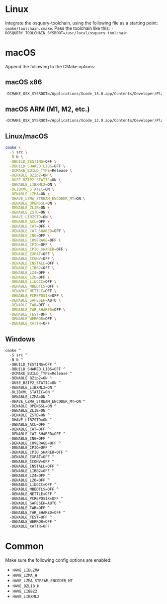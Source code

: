 # Linux

Integrate the osquery-toolchain, using the following file as a starting point: `cmake/toolchain.cmake`. Pass the toolchain like this: `-DOSQUERY_TOOLCHAIN_SYSROOT=/usr/local/osquery-toolchain`

# macOS

Append the following to the CMake options:

## macOS x86

```bash
-DCMAKE_OSX_SYSROOT=/Applications/Xcode_13.0.app/Contents/Developer/Platforms/MacOSX.platform/Developer/SDKs/MacOSX11.3.sdk -DCMAKE_OSX_DEPLOYMENT_TARGET=10.14 -DCMAKE_OSX_ARCHITECTURES=x86_64
```

## macOS ARM (M1, M2, etc.)

```bash
-DCMAKE_OSX_SYSROOT=/Applications/Xcode_13.0.app/Contents/Developer/Platforms/MacOSX.platform/Developer/SDKs/MacOSX11.3.sdk -DCMAKE_OSX_DEPLOYMENT_TARGET=10.15 -DCMAKE_OSX_ARCHITECTURES=arm64
```

## Linux/macOS

```sh
cmake \
  -S src \
  -B b \
  -DBUILD_TESTING=OFF \
  -DBUILD_SHARED_LIBS=OFF \
  -DCMAKE_BUILD_TYPE=Release \
  -DENABLE_BZip2=ON \
  -DUSE_BZIP2_STATIC=ON \
  -DENABLE_LIBXML2=ON \
  -DLIBXML_STATIC=ON \
  -DENABLE_LZMA=ON \
  -DHAVE_LZMA_STREAM_ENCODER_MT=ON \
  -DENABLE_OPENSSL=ON \
  -DENABLE_ZLIB=ON \
  -DENABLE_ZSTD=ON \
  -DHAVE_LIBZSTD=ON \
  -DENABLE_ACL=OFF \
  -DENABLE_CAT=OFF \
  -DENABLE_CAT_SHARED=OFF \
  -DENABLE_CNG=OFF \
  -DENABLE_COVERAGE=OFF \
  -DENABLE_CPIO=OFF \
  -DENABLE_CPIO_SHARED=OFF \
  -DENABLE_EXPAT=OFF \
  -DENABLE_ICONV=OFF \
  -DENABLE_INSTALL=OFF \
  -DENABLE_LIBB2=OFF \
  -DENABLE_LZ4=OFF \
  -DENABLE_LZO=OFF \
  -DENABLE_LibGCC=OFF \
  -DENABLE_MBEDTLS=OFF \
  -DENABLE_NETTLE=OFF \
  -DENABLE_PCREPOSIX=OFF \
  -DENABLE_SAFESEH=AUTO \
  -DENABLE_TAR=OFF \
  -DENABLE_TAR_SHARED=OFF \
  -DENABLE_TEST=OFF \
  -DENABLE_WERROR=OFF \
  -DENABLE_XATTR=OFF
```

## Windows

```cmd
cmake ^
  -S src ^
  -B b ^
  -DBUILD_TESTING=OFF ^
  -DBUILD_SHARED_LIBS=OFF ^
  -DCMAKE_BUILD_TYPE=Release ^
  -DENABLE_BZip2=ON ^
  -DUSE_BZIP2_STATIC=ON ^
  -DENABLE_LIBXML2=ON ^
  -DLIBXML_STATIC=ON ^
  -DENABLE_LZMA=ON ^
  -DHAVE_LZMA_STREAM_ENCODER_MT=ON ^
  -DENABLE_OPENSSL=ON ^
  -DENABLE_ZLIB=ON ^
  -DENABLE_ZSTD=ON ^
  -DHAVE_LIBZSTD=ON ^
  -DENABLE_ACL=OFF ^
  -DENABLE_CAT=OFF ^
  -DENABLE_CAT_SHARED=OFF ^
  -DENABLE_CNG=OFF ^
  -DENABLE_COVERAGE=OFF ^
  -DENABLE_CPIO=OFF ^
  -DENABLE_CPIO_SHARED=OFF ^
  -DENABLE_EXPAT=OFF ^
  -DENABLE_ICONV=OFF ^
  -DENABLE_INSTALL=OFF ^
  -DENABLE_LIBB2=OFF ^
  -DENABLE_LZ4=OFF ^
  -DENABLE_LZO=OFF ^
  -DENABLE_LibGCC=OFF ^
  -DENABLE_MBEDTLS=OFF ^
  -DENABLE_NETTLE=OFF ^
  -DENABLE_PCREPOSIX=OFF ^
  -DENABLE_SAFESEH=AUTO ^
  -DENABLE_TAR=OFF ^
  -DENABLE_TAR_SHARED=OFF ^
  -DENABLE_TEST=OFF ^
  -DENABLE_WERROR=OFF ^
  -DENABLE_XATTR=OFF
```

# Common

Make sure the following config options are enabled:

- `HAVE_LIBLZMA`
- `HAVE_LZMA_H`
- `HAVE_LZMA_STREAM_ENCODER_MT`
- `HAVE_BZLIB_H`
- `HAVE_LIBBZ2`
- `HAVE_LIBXML2`
